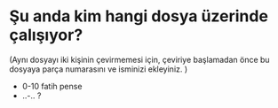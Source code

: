 # Şu anda kim hangi dosya üzerinde çalışıyor?
(Aynı dosyayı iki kişinin çevirmemesi için, çeviriye başlamadan önce bu dosyaya parça numarasını ve isminizi ekleyiniz. )

* 0-10 fatih pense
* ..-.. ?

